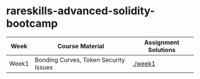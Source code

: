 # rareskills-advanced-solidity-bootcamp

| Week  | Course Material                       | Assignment Solutions |
| ----- | ------------------------------------- | -------------------- |
| Week1 | Bonding Curves, Token Security Issues | [./week1](./week1)   |
